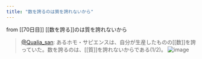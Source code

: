 ```yaml
---
title: "数を誇るのは質を誇れないから"
---
```


from [[70日目]]
[[数を誇る]]のは質を誇れないから
> [@Qualia_san](https://twitter.com/Qualia_san/status/1616472858296999937?s=20&t=FlK1Q7s5liwJ5nloThv3lA): あるホモ・サピエンスは、自分が生産したものの[[数]]を誇っていた。数を誇るのは、[[質]]を誇れないからである(1/2)。
> ![image](https://pbs.twimg.com/media/Fm7danhaMAIgRa_.png)
